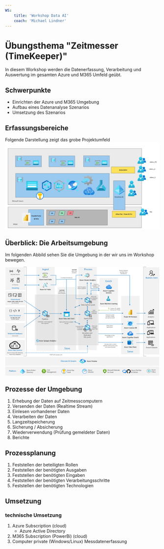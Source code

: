 ```yaml
---
WS:
    title: 'Workshop Data AI'
    coach: 'Michael Lindner'
---
```


# Übungsthema "Zeitmesser (TimeKeeper)"

In diesem Workshop werden die Datenerfassung, Verarbeitung und Auswertung im gesamten Azure und M365 Umfeld geübt.

## Schwerpunkte

- Einrichten der Azure und M365 Umgebung
- Aufbau eines Datenanalyse Szenarios
- Umsetzung des Szenarios

## Erfassungsbereiche

Folgende Darstellung zeigt das grobe Projektumfeld
![Projektumfeld](_images/bigpicture.jpg)

## Überblick: Die Arbeitsumgebung

Im folgenden Abbild sehen Sie die Umgebung in der wir uns im Workshop bewegen.

![Gesamtumfeld](_images/azure-analytics-end-to-end.png)

## Prozesse der Umgebung

1. Erhebung der Daten auf Zeitmesscomputern
2. Versenden der Daten (Realtime Stream)
3. Einlesen vorhandener Daten
4. Verarbeiten der Daten
5. Langzeitspeicherung
6. Sicherung / Absicherung
7. Wiederverwendung (Prüfung gemeldeter Daten)
8. Berichte

## Prozessplanung

1. Feststellen der beteiligten Rollen
2. Feststellen der benötigten Ausgaben
3. Feststellen der benötigten Eingaben
4. Feststellen der benötigten Verarbeitungsschritte
5. Feststellen der benötigten Technologien

## Umsetzung

### technische Umsetzung

1. Azure Subscription (cloud)
   - Azure Active Directory
2. M365 Subscription (PowerBi) (cloud)
3. Computer private (Windows/Linux) Messdatenerfassung
